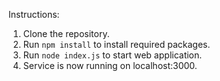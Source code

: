 Instructions:

1. Clone the repository.
2. Run `npm install` to install required packages.
3. Run `node index.js` to start web application.
4. Service is now running on localhost:3000.
